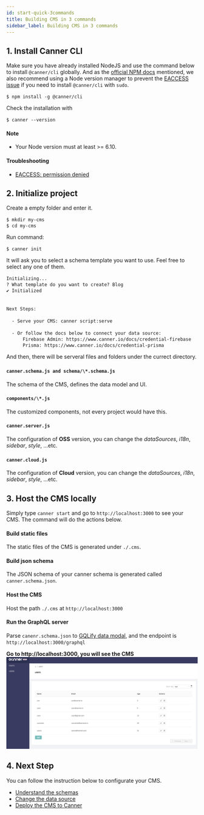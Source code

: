 ```yaml
---
id: start-quick-3commands
title: Building CMS in 3 commands
sidebar_label: Building CMS in 3 commands
---
```


## 1. Install Canner CLI

Make sure you have already installed NodeJS and use the command below to install `@canner/cli` globally. And as the [official NPM docs](https://docs.npmjs.com/downloading-and-installing-node-js-and-npm) mentioned, we also recommend using a Node version manager to prevent the [EACCESS issue](https://docs.npmjs.com/resolving-eacces-permissions-errors-when-installing-packages-globally) if you need to install `@canner/cli` with `sudo`.


```shell
$ npm install -g @canner/cli
```

Check the installation with

```shell
$ canner --version
```

#### Note


- Your Node version must at least >= 6.10. 
#### Troubleshooting
- [EACCESS: permission denied](https://github.com/Canner/canner/issues/139)


## 2. Initialize project

Create a empty folder and enter it.

```shell
$ mkdir my-cms
$ cd my-cms
```

Run command:

```shell
$ canner init
```

It will ask you to select a schema template you want to use. Feel free to select any one of them.

```shell
Initializing...
? What template do you want to create? Blog
✔ Initialized


Next Steps:

  - Serve your CMS: canner script:serve

  - Or follow the docs below to connect your data source:
      Firebase Admin: https://www.canner.io/docs/credential-firebase
      Prisma: https://www.canner.io/docs/credential-prisma
```

And then, there will be serveral files and folders under the currect directory.

#### `canner.schema.js and schema/\*.schema.js`
The schema of the CMS, defines the data model and UI.
#### `components/\*.js`
The customized components, not every project would have this.
#### `canner.server.js`
The configuration of **OSS** version, you can change the *dataSources*, *i18n*, *sidebar*, *style*, ...etc.
#### `canner.cloud.js`
The configuration of **Cloud** version, you can change the *dataSources*, *i18n*, *sidebar*, *style*, ...etc.


## 3. Host the CMS locally

Simply type `canner start` and go to `http://localhost:3000` to see your CMS. The command will do the actions below.

#### Build static files
The static files of the CMS is generated under `./.cms`.
#### Build json schema
The JSON schema of your canner schema is generated called `canner.schema.json`.
#### Host the CMS
Host the path `./.cms` at `http://localhost:3000`
#### Run the GraphQL server
Parse `canenr.schema.json` to [GQLify data modal](https://www.gqlify.com/docs/data-model-overview), and the endpoint is `http://localhost:3000/graphql`

**Go to http://localhost:3000, you will see the CMS**
![users-cms](/docs/assets/users-cms.png)


## 4. Next Step

You can follow the instruction below to configurate your CMS.

- [Understand the schemas](schema-overview.md)
- [Change the data source](data-source-overview)
- [Deploy the CMS to Canner](guides-deploy-to-canner)
